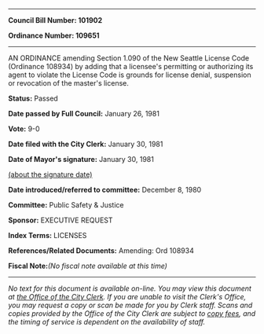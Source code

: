 

********

**Council Bill Number: 101902**
   
**Ordinance Number: 109651**
********

 AN ORDINANCE amending Section 1.090 of the New Seattle License Code (Ordinance 108934) by adding that a licensee's permitting or authorizing its agent to violate the License Code is grounds for license denial, suspension or revocation of the master's license.

**Status:** Passed
   
**Date passed by Full Council:** January 26, 1981
   
**Vote:** 9-0
   
**Date filed with the City Clerk:** January 30, 1981
   
**Date of Mayor's signature:** January 30, 1981
   
[(about the signature date)](/~public/approvaldate.htm)
   
   
   
**Date introduced/referred to committee:** December 8, 1980
   
**Committee:** Public Safety & Justice
   
**Sponsor:** EXECUTIVE REQUEST
   
   
**Index Terms:** LICENSES

**References/Related Documents:** Amending: Ord 108934

**Fiscal Note:**_(No fiscal note available at this time)_
********

_No text for this document is available on-line. You may view this document at [the Office of the City Clerk](http://www.seattle.gov/leg/clerk/contactUs.htm). If you are unable to visit the Clerk's Office, you may request a copy or scan be made for you by Clerk staff. Scans and copies provided by the Office of the City Clerk are subject to [copy fees](http://clerk.seattle.gov/~public/clerkfees.htm), and the timing of service is dependent on the availability of staff._

